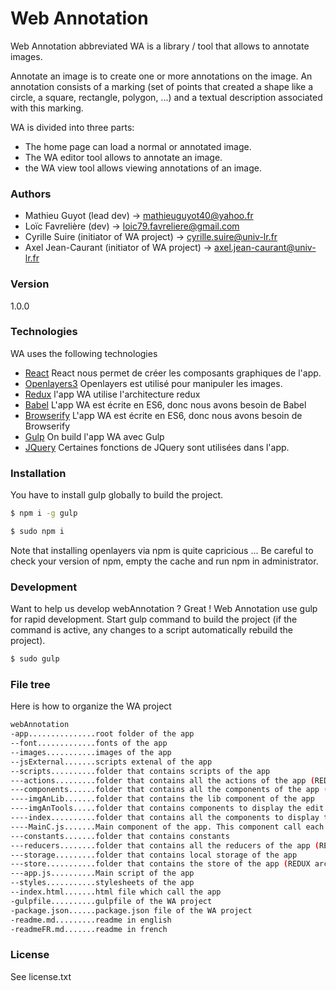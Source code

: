 # Web Annotation

Web Annotation abbreviated WA is a library / tool that allows to annotate images.

Annotate an image is to create one or more annotations on the image.
An annotation consists of a marking (set of points that created a shape like a circle, a square, rectangle, polygon, ...) and a textual description associated with this marking.

WA is divided into three parts:
* The home page can load a normal or annotated image.
* The WA editor tool allows to annotate an image.
* the WA view tool allows viewing annotations of an image.

### Authors
* Mathieu Guyot (lead dev) -> mathieuguyot40@yahoo.fr
* Loïc Favrelière (dev) -> loic79.favreliere@gmail.com
* Cyrille Suire (initiator of WA project) -> cyrille.suire@univ-lr.fr
* Axel Jean-Caurant (initiator of WA project) -> axel.jean-caurant@univ-lr.fr

### Version
1.0.0

### Technologies

WA uses the following technologies

* [React] React nous permet de créer les composants graphiques de l'app.
* [Openlayers3] Openlayers est utilisé pour manipuler les images.
* [Redux] l'app WA utilise l'architecture redux
* [Babel] L'app WA est écrite en ES6, donc nous avons besoin de Babel
* [Browserify] L'app WA est écrite en ES6, donc nous avons besoin de Browserify
* [Gulp] On build l'app WA avec Gulp
* [JQuery] Certaines fonctions de JQuery sont utilisées dans l'app.

### Installation

You have to install gulp globally to build the project.
```sh
$ npm i -g gulp
```

```sh
$ sudo npm i
```

Note that installing openlayers via npm is quite capricious ...
Be careful to check your version of npm, empty the cache and run npm in administrator.

### Development

Want to help us develop webAnnotation ? Great !
Web Annotation use gulp for rapid development.
Start gulp command to build the project (if the command is active, any changes to a script automatically rebuild the project).

```sh
$ sudo gulp
```

### File tree

Here is how to organize the WA project

```sh
webAnnotation
-app...............root folder of the app
--font.............fonts of the app
--images...........images of the app
--jsExternal.......scripts extenal of the app
--scripts..........folder that contains scripts of the app
---actions.........folder that contains all the actions of the app (REDUX architecture)
---components......folder that contains all the components of the app (REACT architecture)
----imgAnLib.......folder that contains the lib component of the app
----imgAnTools.....folder that contains components to display the edit and view tools to manipulate annoted image
----index..........folder that contains all the components to display the index view
----MainC.js.......Main component of the app. This component call each others
---constants.......folder that contains constants
---reducers........folder that contains all the reducers of the app (REDUX architecture)
---storage.........folder that contains local storage of the app
---store...........folder that contains the store of the app (REDUX architecture)
---app.js..........Main script of the app
--styles...........stylesheets of the app
--index.html.......html file which call the app
-gulpfile..........gulpfile of the WA project
-package.json......package.json file of the WA project
-readme.md.........readme in english
-readmeFR.md.......readme in french
```

### License

See license.txt

   [React]: <https://facebook.github.io/react/>
   [Redux]: <http://redux.js.org/>
   [Babel]: <https://babeljs.io/>
   [Browserify]: <http://browserify.org/>
   [Openlayers3]: <http://openlayers.org/>
   [jQuery]: <http://jquery.com>
   [Gulp]: <http://gulpjs.com>

